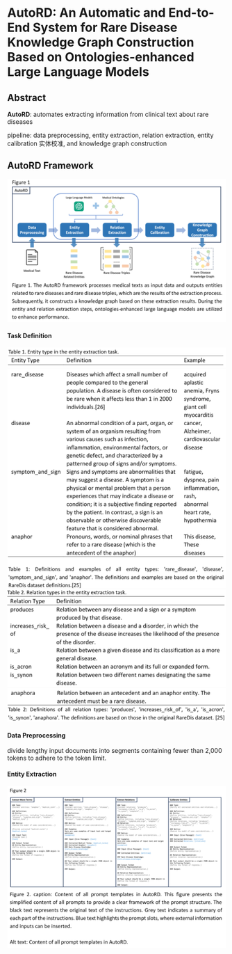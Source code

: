 # AutoRD: An Automatic and End-to-End System for Rare Disease Knowledge Graph Construction Based on Ontologies-enhanced Large Language Models

## Abstract

**AutoRD**: automates extracting information from clinical text about rare diseases

pipeline: data preprocessing, entity extraction, relation extraction, entity calibration 实体校准, and knowledge graph construction

## AutoRD Framework

<img src="./assets/CleanShot 2024-03-20 at 10.24.49@2x.png" alt="CleanShot 2024-03-20 at 10.24.49@2x" style="zoom:50%;" />

#### Task Definition

<img src="./assets/CleanShot 2024-03-20 at 10.28.26@2x.png" alt="CleanShot 2024-03-20 at 10.28.26@2x" style="zoom:50%;" />

<img src="./assets/CleanShot 2024-03-20 at 10.28.47@2x.png" alt="CleanShot 2024-03-20 at 10.28.47@2x" style="zoom:50%;" />

<img src="./assets/CleanShot 2024-03-20 at 10.29.09@2x.png" alt="CleanShot 2024-03-20 at 10.29.09@2x" style="zoom:50%;" />

<img src="./assets/CleanShot 2024-03-20 at 10.29.25@2x.png" alt="CleanShot 2024-03-20 at 10.29.25@2x" style="zoom:50%;" />

#### Data Preprocessing

divide lengthy input documents into segments containing fewer than 2,000 tokens to adhere to the token limit.

#### Entity Extraction

<img src="./assets/CleanShot 2024-03-20 at 10.48.17@2x.png" alt="CleanShot 2024-03-20 at 10.48.17@2x" style="zoom:50%;" />